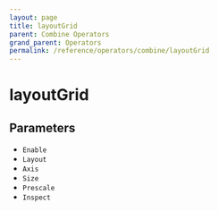 ```yaml
---
layout: page
title: layoutGrid
parent: Combine Operators
grand_parent: Operators
permalink: /reference/operators/combine/layoutGrid
---
```


# layoutGrid

## Parameters

* `Enable`
* `Layout`
* `Axis`
* `Size`
* `Prescale`
* `Inspect`
